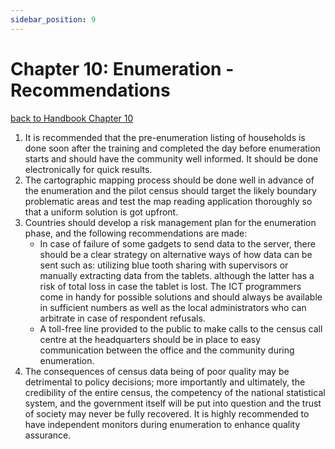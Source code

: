 ```yaml
---
sidebar_position: 9
---
```


# Chapter 10: Enumeration - Recommendations
[back to Handbook Chapter 10](/docs/category/chapter-10-enumeration)

1. It is recommended that the pre-enumeration listing of households is done soon after the training and completed the day before enumeration starts and should have the community well informed. It should be done electronically for quick results.
2. The cartographic mapping process should be done well in advance of the enumeration and the pilot census should target the likely boundary problematic areas and test the map reading application thoroughly so that a uniform solution is got upfront.
3. Countries should develop a risk management plan for the enumeration phase, and the following recommendations are made:
    - In case of failure of some gadgets to send data to the server, there should be a clear strategy on alternative ways of how data can be sent such as: utilizing blue tooth sharing with supervisors or manually extracting data from the tablets. although the latter has a risk of total loss in case the tablet is lost. The ICT programmers come in handy for possible solutions and should always be available in sufficient numbers as well as the local administrators who can arbitrate in case of respondent refusals. 
    - A toll-free line provided to the public to make calls to the census call centre at the headquarters should be in place to easy communication between the office and the community during enumeration. 
4. The consequences of census data being of poor quality may be detrimental to policy decisions; more importantly and ultimately, the credibility of the entire census, the competency of the national statistical system, and the government itself will be put into question and the trust of society may never be fully recovered. It is highly recommended to have independent monitors during enumeration to enhance quality assurance.
  
